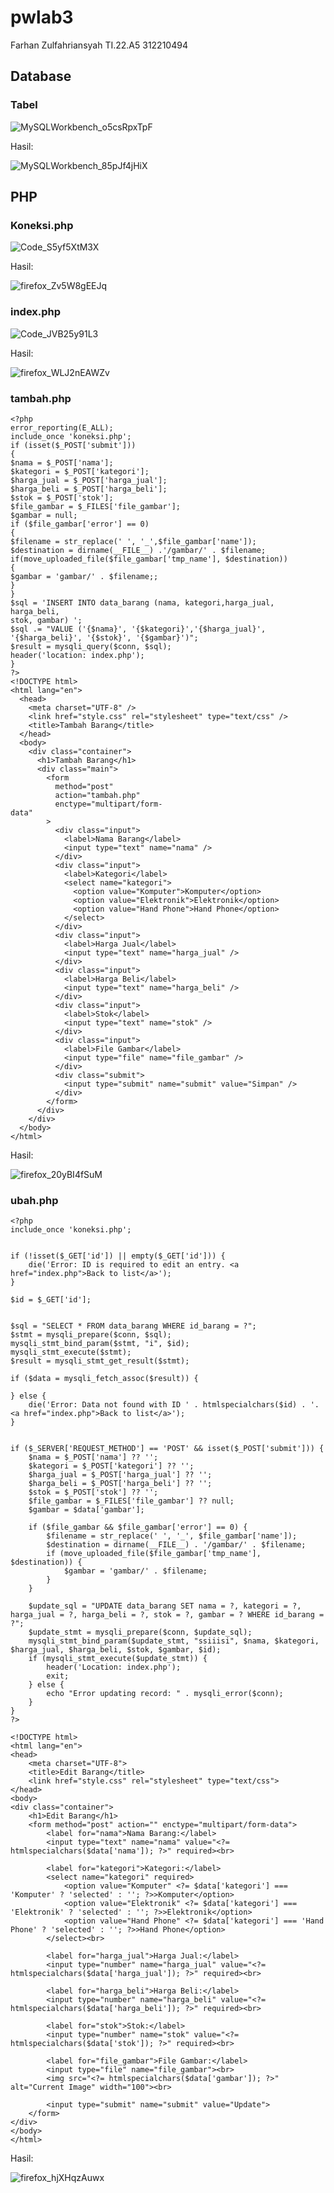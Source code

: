 # pwlab3
Farhan Zulfahriansyah TI.22.A5 312210494
## Database
### Tabel

![MySQLWorkbench_o5csRpxTpF](https://github.com/steprtm/lab3web/assets/129705802/1027e387-7f1f-4097-b21d-52bdf4aa7977)


Hasil:

![MySQLWorkbench_85pJf4jHiX](https://github.com/steprtm/lab3web/assets/129705802/5ead0590-6e62-4eff-a659-e531fdab9fb3)

## PHP
### Koneksi.php
![Code_S5yf5XtM3X](https://github.com/steprtm/lab3web/assets/129705802/d1b6a856-1c2e-46c3-b10a-bb87cea97580)

Hasil:

![firefox_Zv5W8gEEJq](https://github.com/steprtm/lab3web/assets/129705802/9724394c-8767-4623-a30f-5399a3f9c11a)


### index.php
![Code_JVB25y91L3](https://github.com/steprtm/lab3web/assets/129705802/b29b609b-9f7e-4fd1-968d-66e5d78388db)

Hasil:

![firefox_WLJ2nEAWZv](https://github.com/steprtm/lab3web/assets/129705802/d29c88b0-447d-4ff1-89e1-646abf9e3440)



### tambah.php
```
<?php
error_reporting(E_ALL);
include_once 'koneksi.php';
if (isset($_POST['submit']))
{
$nama = $_POST['nama'];
$kategori = $_POST['kategori'];
$harga_jual = $_POST['harga_jual'];
$harga_beli = $_POST['harga_beli'];
$stok = $_POST['stok'];
$file_gambar = $_FILES['file_gambar'];
$gambar = null;
if ($file_gambar['error'] == 0)
{
$filename = str_replace(' ', '_',$file_gambar['name']);
$destination = dirname(__FILE__) .'/gambar/' . $filename;
if(move_uploaded_file($file_gambar['tmp_name'], $destination))
{
$gambar = 'gambar/' . $filename;;
}
}
$sql = 'INSERT INTO data_barang (nama, kategori,harga_jual, harga_beli,
stok, gambar) ';
$sql .= "VALUE ('{$nama}', '{$kategori}','{$harga_jual}',
'{$harga_beli}', '{$stok}', '{$gambar}')";
$result = mysqli_query($conn, $sql);
header('location: index.php');
}
?>
<!DOCTYPE html>
<html lang="en">
  <head>
    <meta charset="UTF-8" />
    <link href="style.css" rel="stylesheet" type="text/css" />
    <title>Tambah Barang</title>
  </head>
  <body>
    <div class="container">
      <h1>Tambah Barang</h1>
      <div class="main">
        <form
          method="post"
          action="tambah.php"
          enctype="multipart/form-
data"
        >
          <div class="input">
            <label>Nama Barang</label>
            <input type="text" name="nama" />
          </div>
          <div class="input">
            <label>Kategori</label>
            <select name="kategori">
              <option value="Komputer">Komputer</option>
              <option value="Elektronik">Elektronik</option>
              <option value="Hand Phone">Hand Phone</option>
            </select>
          </div>
          <div class="input">
            <label>Harga Jual</label>
            <input type="text" name="harga_jual" />
          </div>
          <div class="input">
            <label>Harga Beli</label>
            <input type="text" name="harga_beli" />
          </div>
          <div class="input">
            <label>Stok</label>
            <input type="text" name="stok" />
          </div>
          <div class="input">
            <label>File Gambar</label>
            <input type="file" name="file_gambar" />
          </div>
          <div class="submit">
            <input type="submit" name="submit" value="Simpan" />
          </div>
        </form>
      </div>
    </div>
  </body>
</html>
```

Hasil:

![firefox_20yBI4fSuM](https://github.com/steprtm/lab3web/assets/129705802/3c36aba0-af90-4ad8-b1da-13ad119304b3)


### ubah.php

```
<?php
include_once 'koneksi.php';


if (!isset($_GET['id']) || empty($_GET['id'])) {
    die('Error: ID is required to edit an entry. <a href="index.php">Back to list</a>');
}

$id = $_GET['id'];


$sql = "SELECT * FROM data_barang WHERE id_barang = ?";
$stmt = mysqli_prepare($conn, $sql);
mysqli_stmt_bind_param($stmt, "i", $id);
mysqli_stmt_execute($stmt);
$result = mysqli_stmt_get_result($stmt);

if ($data = mysqli_fetch_assoc($result)) {
    
} else {
    die('Error: Data not found with ID ' . htmlspecialchars($id) . '. <a href="index.php">Back to list</a>');
}


if ($_SERVER['REQUEST_METHOD'] == 'POST' && isset($_POST['submit'])) {
    $nama = $_POST['nama'] ?? '';
    $kategori = $_POST['kategori'] ?? '';
    $harga_jual = $_POST['harga_jual'] ?? '';
    $harga_beli = $_POST['harga_beli'] ?? '';
    $stok = $_POST['stok'] ?? '';
    $file_gambar = $_FILES['file_gambar'] ?? null;
    $gambar = $data['gambar']; 

    if ($file_gambar && $file_gambar['error'] == 0) {
        $filename = str_replace(' ', '_', $file_gambar['name']);
        $destination = dirname(__FILE__) . '/gambar/' . $filename;
        if (move_uploaded_file($file_gambar['tmp_name'], $destination)) {
            $gambar = 'gambar/' . $filename;
        }
    }

    $update_sql = "UPDATE data_barang SET nama = ?, kategori = ?, harga_jual = ?, harga_beli = ?, stok = ?, gambar = ? WHERE id_barang = ?";
    $update_stmt = mysqli_prepare($conn, $update_sql);
    mysqli_stmt_bind_param($update_stmt, "ssiiisi", $nama, $kategori, $harga_jual, $harga_beli, $stok, $gambar, $id);
    if (mysqli_stmt_execute($update_stmt)) {
        header('Location: index.php');
        exit;
    } else {
        echo "Error updating record: " . mysqli_error($conn);
    }
}
?>

<!DOCTYPE html>
<html lang="en">
<head>
    <meta charset="UTF-8">
    <title>Edit Barang</title>
    <link href="style.css" rel="stylesheet" type="text/css">
</head>
<body>
<div class="container">
    <h1>Edit Barang</h1>
    <form method="post" action="" enctype="multipart/form-data">
        <label for="nama">Nama Barang:</label>
        <input type="text" name="nama" value="<?= htmlspecialchars($data['nama']); ?>" required><br>

        <label for="kategori">Kategori:</label>
        <select name="kategori" required>
            <option value="Komputer" <?= $data['kategori'] === 'Komputer' ? 'selected' : ''; ?>>Komputer</option>
            <option value="Elektronik" <?= $data['kategori'] === 'Elektronik' ? 'selected' : ''; ?>>Elektronik</option>
            <option value="Hand Phone" <?= $data['kategori'] === 'Hand Phone' ? 'selected' : ''; ?>>Hand Phone</option>
        </select><br>

        <label for="harga_jual">Harga Jual:</label>
        <input type="number" name="harga_jual" value="<?= htmlspecialchars($data['harga_jual']); ?>" required><br>

        <label for="harga_beli">Harga Beli:</label>
        <input type="number" name="harga_beli" value="<?= htmlspecialchars($data['harga_beli']); ?>" required><br>

        <label for="stok">Stok:</label>
        <input type="number" name="stok" value="<?= htmlspecialchars($data['stok']); ?>" required><br>

        <label for="file_gambar">File Gambar:</label>
        <input type="file" name="file_gambar"><br>
        <img src="<?= htmlspecialchars($data['gambar']); ?>" alt="Current Image" width="100"><br>

        <input type="submit" name="submit" value="Update">
    </form>
</div>
</body>
</html>
```

Hasil:

![firefox_hjXHqzAuwx](https://github.com/steprtm/lab3web/assets/129705802/b93e944d-aaef-4e9b-8b07-57ab812326d6)








